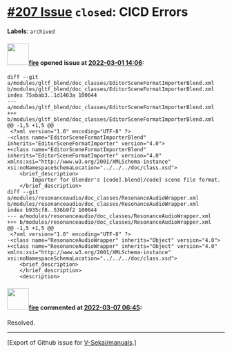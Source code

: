 # [\#207 Issue](https://github.com/V-Sekai/manuals/issues/207) `closed`: CICD Errors
**Labels**: `archived`


#### <img src="https://avatars.githubusercontent.com/u/32321?u=c2e06a3d2b49a467aa907e54aa259516440267cc&v=4" width="50">[fire](https://github.com/fire) opened issue at [2022-03-01 14:06](https://github.com/V-Sekai/manuals/issues/207):


```
diff --git a/modules/gltf_blend/doc_classes/EditorSceneFormatImporterBlend.xml b/modules/gltf_blend/doc_classes/EditorSceneFormatImporterBlend.xml
index 75abab3..1d1463a 100644
--- a/modules/gltf_blend/doc_classes/EditorSceneFormatImporterBlend.xml
+++ b/modules/gltf_blend/doc_classes/EditorSceneFormatImporterBlend.xml
@@ -1,5 +1,5 @@
 <?xml version="1.0" encoding="UTF-8" ?>
-<class name="EditorSceneFormatImporterBlend" inherits="EditorSceneFormatImporter" version="4.0">
+<class name="EditorSceneFormatImporterBlend" inherits="EditorSceneFormatImporter" version="4.0" xmlns:xsi="http://www.w3.org/2001/XMLSchema-instance" xsi:noNamespaceSchemaLocation="../../../doc/class.xsd">
 	<brief_description>
 		Importer for Blender's [code].blend[/code] scene file format.
 	</brief_description>
diff --git a/modules/resonanceaudio/doc_classes/ResonanceAudioWrapper.xml b/modules/resonanceaudio/doc_classes/ResonanceAudioWrapper.xml
index b935cf8..536b9f2 100644
--- a/modules/resonanceaudio/doc_classes/ResonanceAudioWrapper.xml
+++ b/modules/resonanceaudio/doc_classes/ResonanceAudioWrapper.xml
@@ -1,5 +1,5 @@
 <?xml version="1.0" encoding="UTF-8" ?>
-<class name="ResonanceAudioWrapper" inherits="Object" version="4.0">
+<class name="ResonanceAudioWrapper" inherits="Object" version="4.0" xmlns:xsi="http://www.w3.org/2001/XMLSchema-instance" xsi:noNamespaceSchemaLocation="../../../doc/class.xsd">
 	<brief_description>
 	</brief_description>
 	<description>
```

#### <img src="https://avatars.githubusercontent.com/u/32321?u=c2e06a3d2b49a467aa907e54aa259516440267cc&v=4" width="50">[fire](https://github.com/fire) commented at [2022-03-07 06:45](https://github.com/V-Sekai/manuals/issues/207#issuecomment-1060245313):

Resolved.


-------------------------------------------------------------------------------



[Export of Github issue for [V-Sekai/manuals](https://github.com/V-Sekai/manuals).]
